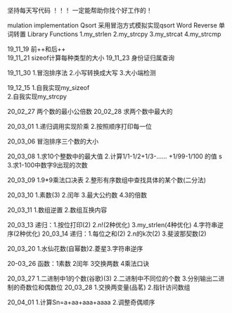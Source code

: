坚持每天写代码 ！！！
一定能帮助你找个好工作的！

mulation implementation Qsort  采用冒泡方式模拟实现qsort
Word Reverse  单词转置
Library Functions 1.my_strlen 2.my_strcpy 3.my_strcat 4.my_strcmp

19_11_19    前++和后++  
19_11_21    sizeof计算每种类型的大小
19_11_23    身份证归属查询                        

19_11_30    1.冒泡排序法  2.小写转换成大写  3.大小端检测
			
19_12_15    1.自我实现my_sizeof                                      
            2.自我实现my_strcpy
			
20_02_27    两个数的最小公倍数
20_02_28    求两个数中最大的                                         

20_03_01    1.递归调用实现阶乘 
            2.按照顺序打印每一位
			
20_03_06    冒泡排序三个数的大小

20_03_08    1.求10个整数中的最大值 
            2.计算1/1-1/2+1/3-…… +1/99-1/100 的值 s
		    3.求1-100中数字9出现的次数
			
20_03_09    1.9*9乘法口决表
            2.整形有序数组中查找具体的某个数(二分法)
			
20_03_10    1.素数(3) 2.闰年 3.最大公约数 4.3的倍数

20_03_11	1.数组逆置 2.数组互换内容	

20_03_13    递归：1.按位打印(2) 2.n!(2种优化) 3.my_strlen(4种优化) 4.字符串逆序(2种优化)
20_03_14    递归：1.每位之和(2) 2.n的k次(2) 3.斐波那契数(2)	

20_03_20    1.水仙花数(自幂数)2.菱星3.字符串逆序

20-03_26	函数：1素数 2闰年 3交换两数 4乘法口诀	

20_03_27    1.二进制中1的个数(谷歌)(3) 2.二进制中不同位的个数 3.分别输出二进制的奇数位和偶数位 
20_03_28    1.交换两变量(品茗) 2.指针访问数组

20_04_01    1.计算Sn=a+aa+aaa+aaaa 2.调整奇偶顺序	

​			